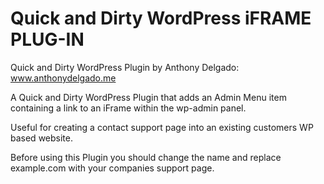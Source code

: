 Quick and Dirty WordPress iFRAME PLUG-IN
=====================

Quick and Dirty WordPress Plugin by Anthony Delgado: www.anthonydelgado.me
 
A Quick and Dirty WordPress Plugin that adds an Admin Menu item containing a link to an iFrame within the wp-admin panel. 

Useful for creating a contact support page into an existing customers WP based website. 

Before using this Plugin you should change the name and replace example.com with your companies support page. 
